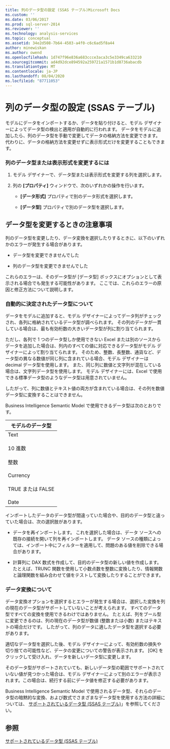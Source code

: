 ```yaml
---
title: 列のデータ型の設定 (SSAS テーブル)Microsoft Docs
ms.custom: ''
ms.date: 03/06/2017
ms.prod: sql-server-2014
ms.reviewer: ''
ms.technology: analysis-services
ms.topic: conceptual
ms.assetid: 34e2d508-7b64-4503-a4f0-c6c6ad5f8a44
author: minewiskan
ms.author: owend
ms.openlocfilehash: 1d747f96e836a683ccce3aca3c5e3349ca633210
ms.sourcegitcommit: ad4d92dce894592a259721a1571b1d8736abacdb
ms.translationtype: MT
ms.contentlocale: ja-JP
ms.lasthandoff: 08/04/2020
ms.locfileid: "87711053"
---
```

# <a name="set-the-data-type-of-a-column-ssas-tabular"></a>列のデータ型の設定 (SSAS テーブル)
  モデルにデータをインポートするか、データを貼り付けると、モデル デザイナーによってデータ型の検出と適用が自動的に行われます。 データをモデルに追加したら、列のデータ型を手動で変更してデータの格納方法を変更できます。 代わりに、データの格納方法を変更せずに表示形式だけを変更することもできます。  
  
### <a name="to-change-the-data-type-or-display-format-for-a-column"></a>列のデータ型または表示形式を変更するには  
  
1.  モデル デザイナーで、データ型または表示形式を変更する列を選択します。  
  
2.  列の **[プロパティ]** ウィンドウで、次のいずれかの操作を行います。  
  
    -   **[データ形式]** プロパティで別のデータ形式を選択します。  
  
    -   **[データ型]** プロパティで別のデータ型を選択します。  
  
## <a name="considerations-when-changing-data-types"></a>データ型を変更するときの注意事項  
 列のデータ型を変更したり、データ変換を選択したりするときに、以下のいずれかのエラーが発生する場合があります。  
  
-   データ型を変更できませんでした  
  
-   列のデータ型を変更できませんでした  
  
 これらのエラーは、そのデータ型が [データ型] ボックスにオプションとして表示される場合でも発生する可能性があります。 ここでは、これらのエラーの原因と修正方法について説明します。  
  
### <a name="understanding-automatically-determined-data-types"></a>自動的に決定されたデータ型について  
 データをモデルに追加すると、モデル デザイナーによってデータ列がチェックされ、各列に格納されているデータ型が調べられます。 その列のデータが一貫している場合は、最も有効桁数の大きいデータ型が列に割り当てられます。  
  
 ただし、各列で 1 つのデータ型しか使用できない Excel または別のソースからデータを追加した場合は、列内のすべての値に対応できるデータ型がモデル デザイナーによって割り当てられます。 そのため、整数、長整数、通貨など、データ型の異なる数値が同じ列に含まれている場合、モデル デザイナーは decimal データ型を使用します。 また、同じ列に数値と文字列が混在している場合は、文字列データ型を使用します。 モデル デザイナーには、Excel で使用できる標準データ型のようなデータ型は用意されていません。  
  
 したがって、列に数値とテキスト値の両方が含まれている場合は、その列を数値データ型に変換することはできません。  
  
 Business Intelligence Semantic Model で使用できるデータ型は次のとおりです。  
  
|モデルのデータ型|  
|----------------------|  
|Text<br /><br /> 10 進数<br /><br /> 整数<br /><br /> Currency<br /><br /> TRUE または FALSE<br /><br /> Date|  
  
 インポートしたデータのデータ型が間違っていた場合や、目的のデータ型と違っていた場合は、次の選択肢があります。  
  
-   データを再インポートします。 これを選択した場合は、データ ソースへの既存の接続を開いて列を再インポートします。 データ ソースの種類によっては、インポート中にフィルターを適用して、問題のある値を削除できる場合があります。  
  
-   計算列に DAX 数式を作成して、目的のデータ型の新しい値を作成します。 たとえば、TRUNC 関数を使用して小数点数を整数に変換したり、情報関数と論理関数を組み合わせて値をテストして変換したりすることができます。  
  
### <a name="understanding-data-conversion"></a>データ変換について  
 データ変換オプションを選択するとエラーが発生する場合は、選択した変換を列の現在のデータ型がサポートしていないことが考えられます。 すべてのデータ型ですべての変換を使用できるわけではありません。 たとえば、列をブール型に変更できるのは、列の現在のデータ型が数値 (整数または小数) またはテキストの場合だけです。 したがって、列のデータに適したデータ型を選択する必要があります。  
  
 適切なデータ型を選択した後、モデル デザイナーによって、有効桁数の損失や切り捨ての可能性など、データの変更についての警告が表示されます。 [OK] をクリックして受け入れ、データを新しいデータ型に変更します。  
  
 そのデータ型がサポートされていても、新しいデータ型の範囲でサポートされていない値が見つかった場合は、モデル デザイナーによって別のエラーが表示されます。この場合は、続行する前にデータ値を修正する必要があります。  
  
 Business Intelligence Semantic Model で使用されるデータ型、それらのデータ型の暗黙的な変換、および数式でさまざまなデータ型を使用する方法の詳細については、 [サポートされているデータ型 (SSAS テーブル)](data-types-supported-ssas-tabular.md)」を参照してください。  
  
## <a name="see-also"></a>参照  
 [サポートされているデータ型 (SSAS テーブル)](data-types-supported-ssas-tabular.md)  
  
  
